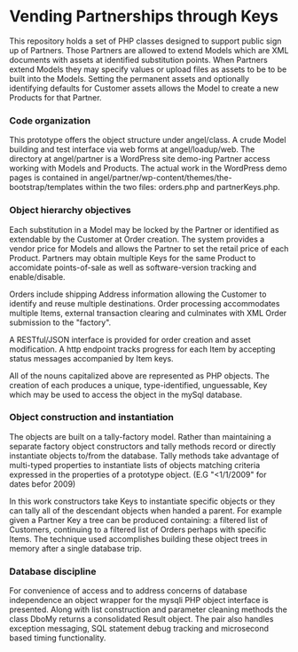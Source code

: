 # Vending Partnerships through Keys

This repository holds a set of PHP classes designed to support public
sign up of Partners. Those Partners are allowed to extend Models which
are XML documents with assets at identified substitution points. When
Partners extend Models they may specify values or upload files as
assets to be to be built into the Models. Setting the permanent assets
and optionally identifying defaults for Customer assets allows the
Model to create a new Products for that Partner.

### Code organization

This prototype offers the object structure under angel/class. A crude
Model building and test interface via web forms at
angel/loadup/web. The directory at angel/partner is a WordPress site
demo-ing Partner access working with Models and Products. The actual
work in the WordPress demo pages is contained in
angel/partner/wp-content/themes/the-bootstrap/templates within the two
files: orders.php and partnerKeys.php.

### Object hierarchy objectives

Each substitution in a Model may be locked by the Partner or
identified as extendable by the Customer at Order creation. The system
provides a vendor price for Models and allows the Partner to set the
retail price of each Product. Partners may obtain multiple Keys for
the same Product to accomidate points-of-sale as well as
software-version tracking and enable/disable.

Orders include shipping Address information allowing the Customer to
identify and reuse multiple destinations. Order processing
accommodates multiple Items, external transaction clearing and
culminates with XML Order submission to the "factory".

A RESTful/JSON interface is provided for order creation and asset
modification. A http endpoint tracks progress for each Item by
accepting status messages accompanied by Item keys.

All of the nouns capitalized above are represented as PHP objects. The
creation of each produces a unique, type-identified, unguessable, Key
which may be used to access the object in the mySql database.

### Object construction and instantiation

The objects are built on a tally-factory model. Rather than
maintaining a separate factory object constructors and tally methods
record or directly instantiate objects to/from the database. Tally
methods take advantage of multi-typed properties to instantiate lists
of objects matching criteria expressed in the properties of a
prototype object. (E.G "<1/1/2009" for dates befor 2009)

In this work constructors take Keys to instantiate specific objects or
they can tally all of the descendant objects when handed a parent. For
example given a Partner Key a tree can be produced containing: a
filtered list of Customers, continuing to a filtered list of Orders
perhaps with specific Items. The technique used accomplishes building
these object trees in memory after a single database trip.

### Database discipline 

For convenience of access and to address concerns of database
independence an object wrapper for the mysqli PHP object interface is
presented. Along with list construction and parameter cleaning methods
the class DboMy returns a consolidated Result object. The pair also
handles exception messaging, SQL statement debug tracking and
microsecond based timing functionality.

